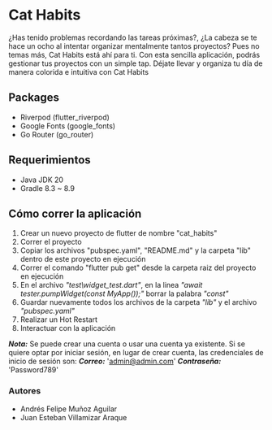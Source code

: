 # Cat Habits
¿Has tenido problemas recordando las tareas próximas?, ¿La cabeza se te hace un ocho al intentar organizar mentalmente tantos proyectos? Pues no temas más, Cat Habits está ahí para ti. Con esta sencilla aplicación, podrás gestionar tus proyectos con un simple tap. Déjate llevar y organiza tu día de manera colorida e intuitiva con Cat Habits

## Packages
- Riverpod (flutter_riverpod)
- Google Fonts (google_fonts)
- Go Router (go_router)

## Requerimientos
- Java JDK 20
- Gradle 8.3 ~ 8.9

## Cómo correr la aplicación
1. Crear un nuevo proyecto de flutter de nombre "cat_habits"
2. Correr el proyecto
3. Copiar los archivos "pubspec.yaml", "README.md" y la carpeta "lib" dentro de este proyecto en ejecución
4. Correr el comando "flutter pub get" desde la carpeta raiz del proyecto en ejecución
5. En el archivo *"test\widget_test.dart"*, en la linea *"await tester.pumpWidget(const MyApp());"* borrar la palabra  *"const"*
6. Guardar nuevamente todos los archivos de la carpeta *"lib"* y el archivo *"pubspec.yaml"*
7. Realizar un Hot Restart 
8. Interactuar con la aplicación

***Nota:*** Se puede crear una cuenta o usar una cuenta ya existente. Si se quiere optar por iniciar sesión, en lugar de crear cuenta, las credenciales de inicio de sesión son:
***Correo:*** 'admin@admin.com'
***Contraseña:*** 'Password789'


### Autores
- Andrés Felipe Muñoz Aguilar
- Juan Esteban Villamizar Araque
